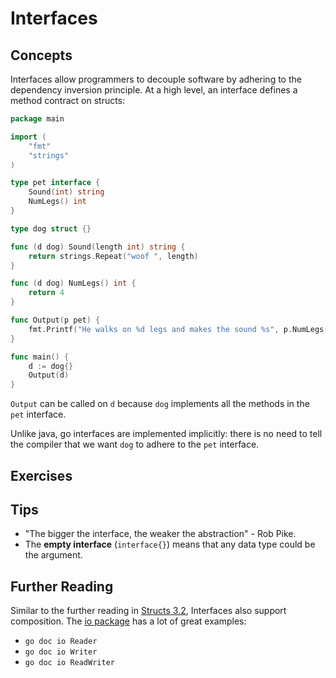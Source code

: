 # Interfaces

## Concepts

Interfaces allow programmers to decouple software by adhering to the dependency inversion principle.
At a high level, an interface defines a method contract on structs:

```go
package main

import (
    "fmt"
    "strings"
)

type pet interface {
    Sound(int) string
    NumLegs() int
}

type dog struct {}

func (d dog) Sound(length int) string {
    return strings.Repeat("woof ", length)
}

func (d dog) NumLegs() int {
    return 4
}

func Output(p pet) {
    fmt.Printf("He walks on %d legs and makes the sound %s", p.NumLegs(), p.Sound(2))
}

func main() {
    d := dog{}
    Output(d)
}
```

`Output` can be called on `d` because `dog` implements all the methods in the `pet` interface.

Unlike java, go interfaces are implemented implicitly: there is no need to tell the compiler that we want `dog` to adhere to the `pet` interface.

## Exercises

## Tips
- "The bigger the interface, the weaker the abstraction" - Rob Pike.
- The **empty interface** (`interface{}`) means that any data type could be the argument.

## Further Reading

Similar to the further reading in [Structs 3.2](../3-Data/3.2.md), Interfaces also support composition. The [io package](https://golang.org/pkg/io/#ReadCloser) has a lot of great examples:
  - `go doc io Reader`
  - `go doc io Writer`
  - `go doc io ReadWriter`
